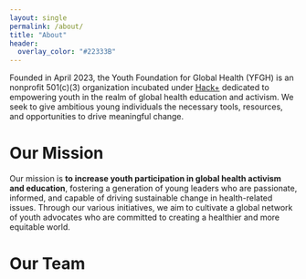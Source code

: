 ```yaml
---
layout: single
permalink: /about/
title: "About"
header:
  overlay_color: "#22333B"
---
```


Founded in April 2023, the Youth Foundation for Global Health (YFGH) is an nonprofit 501(c)(3) organization incubated under [Hack+](https://hackplus.io/) dedicated to empowering youth in the realm of global health education and activism. We seek to give ambitious young individuals the necessary tools, resources, and opportunities to drive meaningful change.

# Our Mission
Our mission is **to increase youth participation in global health activism and education**, fostering a generation of young leaders who are passionate, informed, and capable of driving sustainable change in health-related issues. Through our various initiatives, we aim to cultivate a global network of youth advocates who are committed to creating a healthier and more equitable world.

# Our Team
